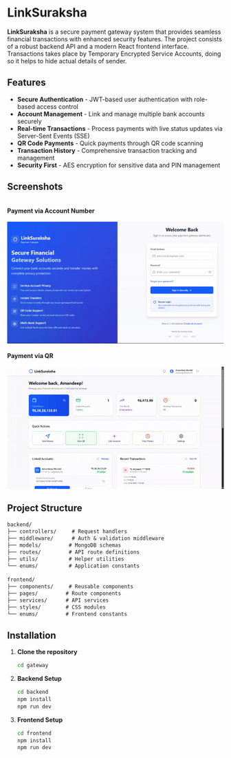 # LinkSuraksha

**LinkSuraksha** is a secure payment gateway system that provides seamless financial transactions with enhanced security features. The project consists of a robust backend API and a modern React frontend interface. Transactions takes place by Temporary Encrypted Service Accounts, doing so it helps to hide actual details of sender.

## Features

- **Secure Authentication** - JWT-based user authentication with role-based access control
- **Account Management** - Link and manage multiple bank accounts securely
- **Real-time Transactions** - Process payments with live status updates via Server-Sent Events (SSE)
- **QR Code Payments** - Quick payments through QR code scanning
- **Transaction History** - Comprehensive transaction tracking and management
- **Security First** - AES encryption for sensitive data and PIN management

## Screenshots

<div>
  <br/>
  <strong>Payment via Account Number</strong>
  <br/>
</div>

<div align="center">
  <br/>
   <img src="images/LinkSuraksha-Demo_gif.gif"/>
  <br/>
</div>

<div>
  <br/>
  <strong>Payment via QR</strong>
  <br/>
</div>

<div align="center">
  <br/>
   <img src="images/LinkSuraksha-Demo-QR_gif.gif"/>
  <br/>
</div>

## Project Structure

```
backend/
├── controllers/     # Request handlers
├── middleware/      # Auth & validation middleware
├── models/         # MongoDB schemas
├── routes/         # API route definitions
├── utils/          # Helper utilities
└── enums/          # Application constants

frontend/
├── components/     # Reusable components
├── pages/         # Route components
├── services/      # API services
├── styles/        # CSS modules
└── enums/         # Frontend constants
```

## Installation

1. **Clone the repository**

   ```bash
   cd gateway
   ```

2. **Backend Setup**

   ```bash
   cd backend
   npm install
   npm run dev
   ```

3. **Frontend Setup**

   ```bash
   cd frontend
   npm install
   npm run dev
   ```
